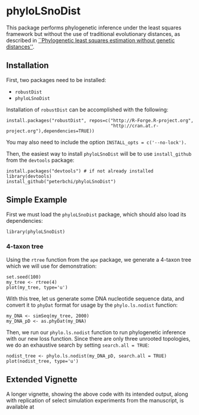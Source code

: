 # phyloLSnoDist
This package performs phylogenetic inference under the least squares framework but without the use of traditional evolutionary distances, as described in [``Phylogenetic least squares estimation without genetic distances''](https://arxiv.org/abs/2311.12717).

## Installation
First, two packages need to be installed: 

  - `robustDist` 
  - `phyloLSnoDist`
  

Installation of `robustDist` can be accomplished with the following:
```
install.packages("robustDist", repos=c("http://R-Forge.R-project.org",
                                       "http://cran.at.r-project.org"),dependencies=TRUE))
```
You may also need to include the option `INSTALL_opts = c('--no-lock').`

Then, the easiest way to install `phyloLSnoDist` will be to use `install_github` from the `devtools` package:

```
install.packages("devtools") # if not already installed
library(devtools)
install_github("peterbchi/phyloLSnoDist")
```


## Simple Example
First we must load the `phyloLSnoDist` package, which should also load its dependencies:
```
library(phyloLSnoDist)
```

### 4-taxon tree
Using the `rtree` function from the `ape` package, we generate a 4-taxon tree which we will use for demonstration:
```
set.seed(100)
my_tree <- rtree(4)
plot(my_tree, type='u')
```

With this tree, let us generate some DNA nucleotide sequence data, and convert it to `phyDat` format for usage by the `phylo.ls.nodist` function:
```
my_DNA <- simSeq(my_tree, 2000)
my_DNA_pD <- as.phyDat(my_DNA)
```

Then, we run our `phylo.ls.nodist` function to run phylogenetic inference with our new loss function. Since there are only three unrooted topologies, we do an exhaustive search by setting `search.all = TRUE`:
```
nodist_tree <- phylo.ls.nodist(my_DNA_pD, search.all = TRUE)
plot(nodist_tree, type='u')
```


## Extended Vignette
A longer vignette, showing the above code with its intended output, along with replication of select simulation experiments from the manuscript, is available at 
